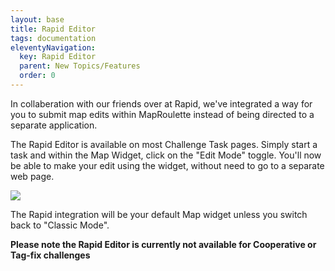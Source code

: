```yaml
---
layout: base
title: Rapid Editor
tags: documentation
eleventyNavigation:
  key: Rapid Editor
  parent: New Topics/Features
  order: 0
---
```


In collaberation with our friends over at Rapid, we've integrated a way for you to submit map edits within MapRoulette instead of being directed to a separate application.

The Rapid Editor is available on most Challenge Task pages.  Simply start a task and within the Map Widget, click on the "Edit Mode" toggle.  You'll now be able to make your edit using the widget, without need to go to a separate web page.

![](rapid-editor-1.png)

The Rapid integration will be your default Map widget unless you switch back to "Classic Mode".

**Please note the Rapid Editor is currently not available for Cooperative or Tag-fix challenges**

